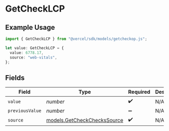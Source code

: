 # GetCheckLCP

## Example Usage

```typescript
import { GetCheckLCP } from "@vercel/sdk/models/getcheckop.js";

let value: GetCheckLCP = {
  value: 6778.17,
  source: "web-vitals",
};
```

## Fields

| Field                                                            | Type                                                             | Required                                                         | Description                                                      |
| ---------------------------------------------------------------- | ---------------------------------------------------------------- | ---------------------------------------------------------------- | ---------------------------------------------------------------- |
| `value`                                                          | *number*                                                         | :heavy_check_mark:                                               | N/A                                                              |
| `previousValue`                                                  | *number*                                                         | :heavy_minus_sign:                                               | N/A                                                              |
| `source`                                                         | [models.GetCheckChecksSource](../models/getcheckcheckssource.md) | :heavy_check_mark:                                               | N/A                                                              |
